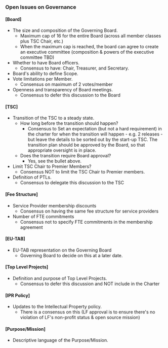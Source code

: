 
### Open Issues on Governance

#### \[Board\]
- The size and composition of the Governing Board.
	- Maximum cap of 16 for the entire Board (across all member classes plus TSC Chair, etc.) 
	- When the maximum cap is reached, the board can agree to create an executive committee (composition & powers of the executive committee TBD)
- Whether to have Board officers.
	- Consensus to have: Chair, Treasurer, and  Secretary. 
- Board's ability to define Scope.
- Vote limitations per Member.
	- Consensus on maximum of 2 votes/member 
- Openness and transparency of Board meetings.
	- Consensus to defer this discussion to the Board

#### \[TSC\]
- Transition of the TSC to a steady state.
	- How long before the transition should happen?
		- Consensus to Set an expectation (but not a hard requirement) in the charter for when the transition will happen - e.g. 2 releases - but leave the details to be sorted out by the start-up TSC. The transition plan should be approved by the Board, so that appropriate oversight is in place.
	- Does the transition require Board approval?
		- Yes, see the bullet above.  	
- Limit TSC Chair to Premier Members?
	- Consensus NOT to limit the TSC Chair to Premier members.  
- Definition of PTLs.
	- Consensus to delegate this discussion to the TSC
 

#### \[Fee Structure\]
- Service Provider membership discounts
	- Consensus on having the same fee structure for service providers
- Number of FTE commitments
	- Consensus not to specify FTE commitments in the membership agreement

#### \[EU-TAB\]
- EU-TAB representation on the Governing Board
	- Governing Board to decide on this at a later date.   

#### \[Top Level Projects\]
- Definition and purpose of Top Level Projects.
	- Consensus to defer this discussion and NOT include in the Charter

#### \[IPR Policy\]
- Updates to the Intellectual Property policy.
	- There is a consensus on this (LF approval is to ensure there's no violation of LF's non-profit status & open source mission)

#### \[Purpose/Mission\]
- Descriptive language of the Purpose/Mission.

